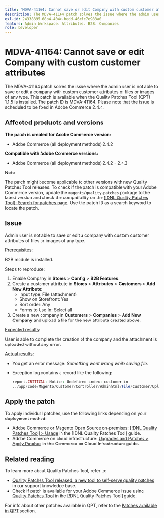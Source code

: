 ```yaml
---
title: 'MDVA-41164: Cannot save or edit Company with custom customer attributes'
description: The MDVA-41164 patch solves the issue where the admin user is not able to save or edit a company with custom customer attributes of files or images of any type. This patch is available when the [Quality Patches Tool (QPT)](https://experienceleague.adobe.com/en/docs/commerce-knowledge-base/kb/announcements/commerce-announcements/magento-quality-patches-released-new-tool-to-self-serve-quality-patches) 1.1.5 is installed. The patch ID is MDVA-41164. Please note that the issue is scheduled to be fixed in Adobe Commerce 2.4.4.
exl-id: 24338895-68b4-404c-bedd-46cfc7e983a0
feature: Admin Workspace, Attributes, B2B, Companies
role: Developer
---
```

# MDVA-41164: Cannot save or edit Company with custom customer attributes

The MDVA-41164 patch solves the issue where the admin user is not able to save or edit a company with custom customer attributes of files or images of any type. This patch is available when the [Quality Patches Tool (QPT)](https://experienceleague.adobe.com/en/docs/commerce-knowledge-base/kb/announcements/commerce-announcements/magento-quality-patches-released-new-tool-to-self-serve-quality-patches) 1.1.5 is installed. The patch ID is MDVA-41164. Please note that the issue is scheduled to be fixed in Adobe Commerce 2.4.4.

## Affected products and versions

**The patch is created for Adobe Commerce version:**

* Adobe Commerce (all deployment methods) 2.4.2

**Compatible with Adobe Commerce versions:**

* Adobe Commerce (all deployment methods) 2.4.2 - 2.4.3

>[!NOTE]
>
>The patch might become applicable to other versions with new Quality Patches Tool releases. To check if the patch is compatible with your Adobe Commerce version, update the `magento/quality-patches` package to the latest version and check the compatibility on the [[!DNL Quality Patches Tool]: Search for patches page](https://experienceleague.adobe.com/en/docs/commerce-knowledge-base/kb/announcements/commerce-announcements/magento-quality-patches-released-new-tool-to-self-serve-quality-patches). Use the patch ID as a search keyword to locate the patch.

## Issue

Admin user is not able to save or edit a company with custom customer attributes of files or images of any type.

<u>Prerequisites</u>:

B2B module is installed.

<u>Steps to reproduce</u>:

1. Enable Company in **Stores** > **Config** > **B2B Features**.
1. Create a customer attribute in **Stores** > **Attributes** > **Customers** > **Add New Attribute**:
    * Input type: File (attachment)
    * Show on Storefront: Yes
    * Sort order: Any
    * Forms to Use In: Select all
1. Create a new company in **Customers** > **Companies** > **Add New Company** and upload a file for the new attribute created above.

<u>Expected results</u>:

User is able to complete the creation of the company and the attachment is uploaded without any error.

<u>Actual results</u>:

* You get an error message: *Something went wrong while saving file.*
* Exception log contains a record like the following:

    ```php
    report.CRITICAL: Notice: Undefined index: customer in
    ../app/code/Magento/Customer/Controller/Adminhtml/File/Customer/Upload.php on line 69
    ```

## Apply the patch

To apply individual patches, use the following links depending on your deployment method:

* Adobe Commerce or Magento Open Source on-premises: [[!DNL Quality Patches Tool] > Usage](/help/tools/quality-patches-tool/usage.md) in the [!DNL Quality Patches Tool] guide.
* Adobe Commerce on cloud infrastructure: [Upgrades and Patches > Apply Patches](https://experienceleague.adobe.com/docs/commerce-cloud-service/user-guide/develop/upgrade/apply-patches.html) in the Commerce on Cloud Infrastructure guide.

## Related reading

To learn more about Quality Patches Tool, refer to:

* [Quality Patches Tool released: a new tool to self-serve quality patches](https://experienceleague.adobe.com/en/docs/commerce-knowledge-base/kb/announcements/commerce-announcements/magento-quality-patches-released-new-tool-to-self-serve-quality-patches) in our support knowledge base.
* [Check if patch is available for your Adobe Commerce issue using Quality Patches Tool](/help/tools/quality-patches-tool/patches-available-in-qpt/check-patch-for-magento-issue-with-magento-quality-patches.md) in the [!DNL Quality Patches Tool] guide.

For info about other patches available in QPT, refer to the [Patches available in QPT](https://support.magento.com/hc/en-us/sections/360010506631-Patches-available-in-MQP-tool-) section.
